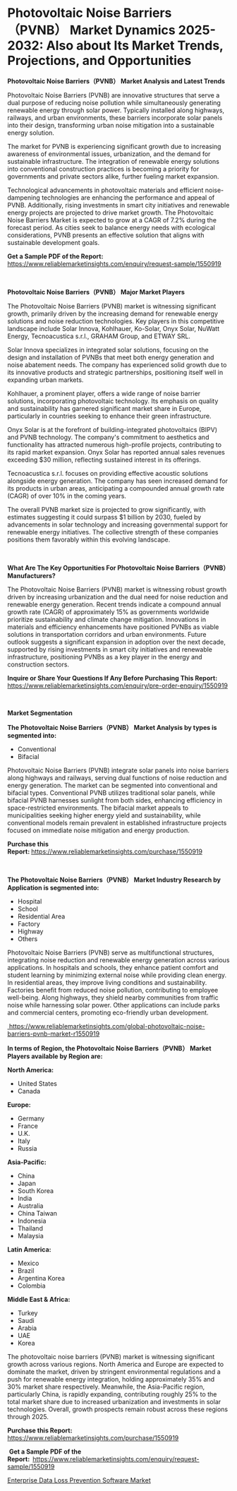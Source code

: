 <p><h1>Photovoltaic Noise Barriers（PVNB） Market Dynamics 2025-2032: Also about Its Market Trends, Projections, and Opportunities</h1></p><p><strong>Photovoltaic Noise Barriers（PVNB） Market Analysis and Latest Trends</strong></p>
<p><p>Photovoltaic Noise Barriers (PVNB) are innovative structures that serve a dual purpose of reducing noise pollution while simultaneously generating renewable energy through solar power. Typically installed along highways, railways, and urban environments, these barriers incorporate solar panels into their design, transforming urban noise mitigation into a sustainable energy solution. </p><p>The market for PVNB is experiencing significant growth due to increasing awareness of environmental issues, urbanization, and the demand for sustainable infrastructure. The integration of renewable energy solutions into conventional construction practices is becoming a priority for governments and private sectors alike, further fueling market expansion. </p><p>Technological advancements in photovoltaic materials and efficient noise-dampening technologies are enhancing the performance and appeal of PVNB. Additionally, rising investments in smart city initiatives and renewable energy projects are projected to drive market growth. The Photovoltaic Noise Barriers Market is expected to grow at a CAGR of 7.2% during the forecast period. As cities seek to balance energy needs with ecological considerations, PVNB presents an effective solution that aligns with sustainable development goals.</p></p>
<p><strong>Get a Sample PDF of the Report:&nbsp;</strong> <a href="https://www.reliablemarketinsights.com/enquiry/request-sample/1550919?utm_campaign=3535&utm_medium=2&utm_source=Github&utm_content=ia&utm_term=23032025&utm_id=photovoltaic-noise-barrierspvnb">https://www.reliablemarketinsights.com/enquiry/request-sample/1550919</a></p>
<p>&nbsp;</p>
<p><strong>Photovoltaic Noise Barriers（PVNB） Major Market Players</strong></p>
<p><p>The Photovoltaic Noise Barriers (PVNB) market is witnessing significant growth, primarily driven by the increasing demand for renewable energy solutions and noise reduction technologies. Key players in this competitive landscape include Solar Innova, Kohlhauer, Ko-Solar, Onyx Solar, NuWatt Energy, Tecnoacustica s.r.l., GRAHAM Group, and ETWAY SRL.</p><p>Solar Innova specializes in integrated solar solutions, focusing on the design and installation of PVNBs that meet both energy generation and noise abatement needs. The company has experienced solid growth due to its innovative products and strategic partnerships, positioning itself well in expanding urban markets. </p><p>Kohlhauer, a prominent player, offers a wide range of noise barrier solutions, incorporating photovoltaic technology. Its emphasis on quality and sustainability has garnered significant market share in Europe, particularly in countries seeking to enhance their green infrastructure.</p><p>Onyx Solar is at the forefront of building-integrated photovoltaics (BIPV) and PVNB technology. The company's commitment to aesthetics and functionality has attracted numerous high-profile projects, contributing to its rapid market expansion. Onyx Solar has reported annual sales revenues exceeding $30 million, reflecting sustained interest in its offerings.</p><p>Tecnoacustica s.r.l. focuses on providing effective acoustic solutions alongside energy generation. The company has seen increased demand for its products in urban areas, anticipating a compounded annual growth rate (CAGR) of over 10% in the coming years.</p><p>The overall PVNB market size is projected to grow significantly, with estimates suggesting it could surpass $1 billion by 2030, fueled by advancements in solar technology and increasing governmental support for renewable energy initiatives. The collective strength of these companies positions them favorably within this evolving landscape.</p></p>
<p>&nbsp;</p>
<p><strong>What Are The Key Opportunities For Photovoltaic Noise Barriers（PVNB） Manufacturers?</strong></p>
<p><p>The Photovoltaic Noise Barriers (PVNB) market is witnessing robust growth driven by increasing urbanization and the dual need for noise reduction and renewable energy generation. Recent trends indicate a compound annual growth rate (CAGR) of approximately 15% as governments worldwide prioritize sustainability and climate change mitigation. Innovations in materials and efficiency enhancements have positioned PVNBs as viable solutions in transportation corridors and urban environments. Future outlook suggests a significant expansion in adoption over the next decade, supported by rising investments in smart city initiatives and renewable infrastructure, positioning PVNBs as a key player in the energy and construction sectors.</p></p>
<p><strong>Inquire or Share Your Questions If Any Before Purchasing This Report:</strong> <a href="https://www.reliablemarketinsights.com/enquiry/pre-order-enquiry/1550919?utm_campaign=3535&utm_medium=2&utm_source=Github&utm_content=ia&utm_term=23032025&utm_id=photovoltaic-noise-barrierspvnb">https://www.reliablemarketinsights.com/enquiry/pre-order-enquiry/1550919</a></p>
<p>&nbsp;</p>
<p><strong>Market Segmentation</strong></p>
<p><strong>The Photovoltaic Noise Barriers（PVNB） Market Analysis by types is segmented into:</strong></p>
<p><ul><li>Conventional</li><li>Bifacial</li></ul></p>
<p><p>Photovoltaic Noise Barriers (PVNB) integrate solar panels into noise barriers along highways and railways, serving dual functions of noise reduction and energy generation. The market can be segmented into conventional and bifacial types. Conventional PVNB utilizes traditional solar panels, while bifacial PVNB harnesses sunlight from both sides, enhancing efficiency in space-restricted environments. The bifacial market appeals to municipalities seeking higher energy yield and sustainability, while conventional models remain prevalent in established infrastructure projects focused on immediate noise mitigation and energy production.</p></p>
<p><strong>Purchase this Report:&nbsp;</strong><a href="https://www.reliablemarketinsights.com/purchase/1550919?utm_campaign=3535&utm_medium=2&utm_source=Github&utm_content=ia&utm_term=23032025&utm_id=photovoltaic-noise-barrierspvnb">https://www.reliablemarketinsights.com/purchase/1550919</a></p>
<p>&nbsp;</p>
<p><strong>The Photovoltaic Noise Barriers（PVNB） Market Industry Research by Application is segmented into:</strong></p>
<p><ul><li>Hospital</li><li>School</li><li>Residential Area</li><li>Factory</li><li>Highway</li><li>Others</li></ul></p>
<p><p>Photovoltaic Noise Barriers (PVNB) serve as multifunctional structures, integrating noise reduction and renewable energy generation across various applications. In hospitals and schools, they enhance patient comfort and student learning by minimizing external noise while providing clean energy. In residential areas, they improve living conditions and sustainability. Factories benefit from reduced noise pollution, contributing to employee well-being. Along highways, they shield nearby communities from traffic noise while harnessing solar power. Other applications can include parks and commercial centers, promoting eco-friendly urban development.</p></p>
<p><a href="https://www.reliablemarketinsights.com/global-photovoltaic-noise-barriers-pvnb-market-r1550919?utm_campaign=3535&utm_medium=2&utm_source=Github&utm_content=ia&utm_term=23032025&utm_id=photovoltaic-noise-barrierspvnb">&nbsp;https://www.reliablemarketinsights.com/global-photovoltaic-noise-barriers-pvnb-market-r1550919</a></p>
<p><strong>In terms of Region, the Photovoltaic Noise Barriers（PVNB） Market Players available by Region are:</strong></p>
<p>
    <p> <strong> North America: </strong>
        <ul>
            <li>United States</li>
            <li>Canada</li>
        </ul>
        </p> 
    <p> <strong> Europe: </strong>
        <ul>
            <li>Germany</li>
            <li>France</li>
            <li>U.K.</li>
            <li>Italy</li>
            <li>Russia</li>
        </ul>
        </p> 
    <p> <strong> Asia-Pacific: </strong>
        <ul>
            <li>China</li>
            <li>Japan</li>
            <li>South Korea</li>
            <li>India</li>
            <li>Australia</li>
            <li>China Taiwan</li>
            <li>Indonesia</li>
            <li>Thailand</li>
            <li>Malaysia</li>
        </ul>
        </p> 
    <p> <strong> Latin America: </strong>
        <ul>
            <li>Mexico</li>
            <li>Brazil</li>
            <li>Argentina Korea</li>
            <li>Colombia</li>
        </ul>
        </p> 
    <p> <strong> Middle East & Africa: </strong>
        <ul>
            <li>Turkey</li>
            <li>Saudi</li>
            <li>Arabia</li>
            <li>UAE</li>
            <li>Korea</li>
        </ul>
    </p>
    </p>
<p><p>The photovoltaic noise barriers (PVNB) market is witnessing significant growth across various regions. North America and Europe are expected to dominate the market, driven by stringent environmental regulations and a push for renewable energy integration, holding approximately 35% and 30% market share respectively. Meanwhile, the Asia-Pacific region, particularly China, is rapidly expanding, contributing roughly 25% to the total market share due to increased urbanization and investments in solar technologies. Overall, growth prospects remain robust across these regions through 2025.</p></p>
<p><strong>Purchase this Report: </strong><a href="https://www.reliablemarketinsights.com/purchase/1550919?utm_campaign=3535&utm_medium=2&utm_source=Github&utm_content=ia&utm_term=23032025&utm_id=photovoltaic-noise-barrierspvnb">https://www.reliablemarketinsights.com/purchase/1550919</a></p>
<p>&nbsp;<strong>Get a Sample PDF of the Report:&nbsp;&nbsp;</strong><a href="https://www.reliablemarketinsights.com/enquiry/request-sample/1550919?utm_campaign=3535&utm_medium=2&utm_source=Github&utm_content=ia&utm_term=23032025&utm_id=photovoltaic-noise-barrierspvnb">https://www.reliablemarketinsights.com/enquiry/request-sample/1550919</a></p>
<p><strong></strong></p>
<p><p><a href="https://github.com/kryshaprilbb/Market-Research-Report-List-1/blob/main/enterprise-data-loss-prevention-software-market.md?utm_campaign=3535&utm_medium=2&utm_source=Github&utm_content=ia&utm_term=23032025&utm_id=photovoltaic-noise-barrierspvnb">Enterprise Data Loss Prevention Software Market</a></p></p>